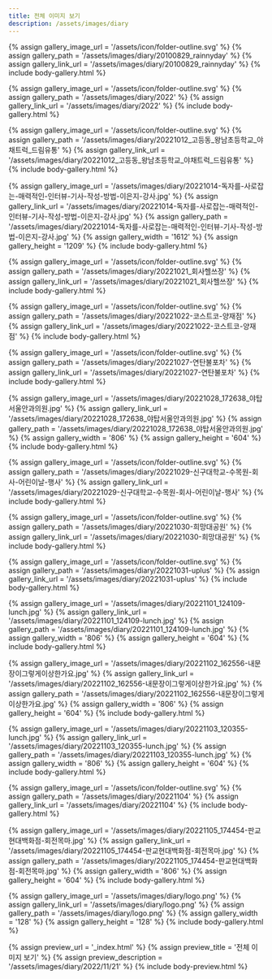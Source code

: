 ```yaml
---
title: 전체 이미지 보기
description: /assets/images/diary
---
```




{% assign gallery_image_url = '/assets/icon/folder-outline.svg' %}
{% assign gallery_path = '/assets/images/diary/20100829_rainnyday' %}
{% assign gallery_link_url = '/assets/images/diary/20100829_rainnyday' %}
{% include body-gallery.html %}

{% assign gallery_image_url = '/assets/icon/folder-outline.svg' %}
{% assign gallery_path = '/assets/images/diary/2022' %}
{% assign gallery_link_url = '/assets/images/diary/2022' %}
{% include body-gallery.html %}

{% assign gallery_image_url = '/assets/icon/folder-outline.svg' %}
{% assign gallery_path = '/assets/images/diary/20221012_고등동_왕남초등학교_야채트럭_드림유통' %}
{% assign gallery_link_url = '/assets/images/diary/20221012_고등동_왕남초등학교_야채트럭_드림유통' %}
{% include body-gallery.html %}

{% assign gallery_image_url = '/assets/images/diary/20221014-독자를-사로잡는-매력적인-인터뷰-기사-작성-방법-이은지-강사.jpg' %}
{% assign gallery_link_url = '/assets/images/diary/20221014-독자를-사로잡는-매력적인-인터뷰-기사-작성-방법-이은지-강사.jpg' %}
{% assign gallery_path = '/assets/images/diary/20221014-독자를-사로잡는-매력적인-인터뷰-기사-작성-방법-이은지-강사.jpg' %}
{% assign gallery_width = '1612'  %}
{% assign gallery_height = '1209'  %}
{% include body-gallery.html %}

{% assign gallery_image_url = '/assets/icon/folder-outline.svg' %}
{% assign gallery_path = '/assets/images/diary/20221021_회사헬쓰장' %}
{% assign gallery_link_url = '/assets/images/diary/20221021_회사헬쓰장' %}
{% include body-gallery.html %}

{% assign gallery_image_url = '/assets/icon/folder-outline.svg' %}
{% assign gallery_path = '/assets/images/diary/20221022-코스트코-양재점' %}
{% assign gallery_link_url = '/assets/images/diary/20221022-코스트코-양재점' %}
{% include body-gallery.html %}

{% assign gallery_image_url = '/assets/icon/folder-outline.svg' %}
{% assign gallery_path = '/assets/images/diary/20221027-연탄불포차' %}
{% assign gallery_link_url = '/assets/images/diary/20221027-연탄불포차' %}
{% include body-gallery.html %}

{% assign gallery_image_url = '/assets/images/diary/20221028_172638_야탑서울안과의원.jpg' %}
{% assign gallery_link_url = '/assets/images/diary/20221028_172638_야탑서울안과의원.jpg' %}
{% assign gallery_path = '/assets/images/diary/20221028_172638_야탑서울안과의원.jpg' %}
{% assign gallery_width = '806'  %}
{% assign gallery_height = '604'  %}
{% include body-gallery.html %}

{% assign gallery_image_url = '/assets/icon/folder-outline.svg' %}
{% assign gallery_path = '/assets/images/diary/20221029-신구대학교-수목원-회사-어린이날-행사' %}
{% assign gallery_link_url = '/assets/images/diary/20221029-신구대학교-수목원-회사-어린이날-행사' %}
{% include body-gallery.html %}

{% assign gallery_image_url = '/assets/icon/folder-outline.svg' %}
{% assign gallery_path = '/assets/images/diary/20221030-희망대공원' %}
{% assign gallery_link_url = '/assets/images/diary/20221030-희망대공원' %}
{% include body-gallery.html %}

{% assign gallery_image_url = '/assets/icon/folder-outline.svg' %}
{% assign gallery_path = '/assets/images/diary/20221031-uplus' %}
{% assign gallery_link_url = '/assets/images/diary/20221031-uplus' %}
{% include body-gallery.html %}

{% assign gallery_image_url = '/assets/images/diary/20221101_124109-lunch.jpg' %}
{% assign gallery_link_url = '/assets/images/diary/20221101_124109-lunch.jpg' %}
{% assign gallery_path = '/assets/images/diary/20221101_124109-lunch.jpg' %}
{% assign gallery_width = '806'  %}
{% assign gallery_height = '604'  %}
{% include body-gallery.html %}

{% assign gallery_image_url = '/assets/images/diary/20221102_162556-내문장이그렇게이상한가요.jpg' %}
{% assign gallery_link_url = '/assets/images/diary/20221102_162556-내문장이그렇게이상한가요.jpg' %}
{% assign gallery_path = '/assets/images/diary/20221102_162556-내문장이그렇게이상한가요.jpg' %}
{% assign gallery_width = '806'  %}
{% assign gallery_height = '604'  %}
{% include body-gallery.html %}

{% assign gallery_image_url = '/assets/images/diary/20221103_120355-lunch.jpg' %}
{% assign gallery_link_url = '/assets/images/diary/20221103_120355-lunch.jpg' %}
{% assign gallery_path = '/assets/images/diary/20221103_120355-lunch.jpg' %}
{% assign gallery_width = '806'  %}
{% assign gallery_height = '604'  %}
{% include body-gallery.html %}

{% assign gallery_image_url = '/assets/icon/folder-outline.svg' %}
{% assign gallery_path = '/assets/images/diary/20221104' %}
{% assign gallery_link_url = '/assets/images/diary/20221104' %}
{% include body-gallery.html %}

{% assign gallery_image_url = '/assets/images/diary/20221105_174454-판교현대백화점-회전목마.jpg' %}
{% assign gallery_link_url = '/assets/images/diary/20221105_174454-판교현대백화점-회전목마.jpg' %}
{% assign gallery_path = '/assets/images/diary/20221105_174454-판교현대백화점-회전목마.jpg' %}
{% assign gallery_width = '806'  %}
{% assign gallery_height = '604'  %}
{% include body-gallery.html %}

{% assign gallery_image_url = '/assets/images/diary/logo.png' %}
{% assign gallery_link_url = '/assets/images/diary/logo.png' %}
{% assign gallery_path = '/assets/images/diary/logo.png' %}
{% assign gallery_width = '128'  %}
{% assign gallery_height = '128'  %}
{% include body-gallery.html %}


{% assign preview_url = '_index.html' %}
{% assign preview_title = '전체 이미지 보기' %}
{% assign preview_description = '/assets/images/diary/2022/11/21' %}
{% include body-preview.html %}
